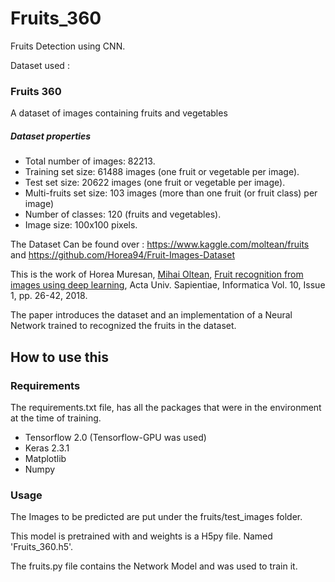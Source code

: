 # Fruits_360
Fruits Detection using CNN.



Dataset used :

### Fruits 360

 A dataset of images containing fruits and vegetables

##### Dataset properties

- Total number of images: 82213.
- Training set size: 61488 images (one fruit or vegetable per image).
- Test set size: 20622 images (one fruit or vegetable per image).
- Multi-fruits set size: 103 images (more than one fruit (or fruit class) per image)
- Number of classes: 120 (fruits and vegetables).
- Image size: 100x100 pixels.

The Dataset Can be found over :  https://www.kaggle.com/moltean/fruits  and  https://github.com/Horea94/Fruit-Images-Dataset 

This is the work  of  Horea Muresan, [Mihai Oltean](https://mihaioltean.github.io/), [Fruit recognition from images using deep learning](https://www.researchgate.net/publication/321475443_Fruit_recognition_from_images_using_deep_learning), Acta Univ. Sapientiae, Informatica Vol. 10, Issue 1, pp. 26-42, 2018.

The paper introduces the dataset and an implementation of a Neural Network trained to recognized the fruits in the dataset.

## How to use this

### Requirements

The requirements.txt file, has all the packages that were in the environment at the time of training. 

* Tensorflow 2.0  (Tensorflow-GPU was used)
* Keras 2.3.1
* Matplotlib
* Numpy

### Usage 

The Images to be predicted are put under the fruits/test_images folder.

This model is pretrained with and weights is a H5py file.  Named 'Fruits_360.h5'.

The fruits.py file contains the Network Model and was used to train it. 

